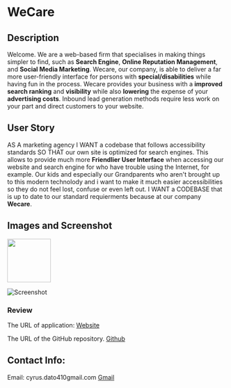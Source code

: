 # WeCare

## Description 
Welcome. We are a web-based firm that specialises in making things simpler to find, such as **Search Engine**, **Online Reputation Management**, and **Social Media Marketing**. Wecare, our company, is able to deliver a far more user-friendly interface for persons with **special/disabilities** while having fun in the process. Wecare provides your business with a **improved search ranking** and **visibility** while also **lowering** the expense of your **advertising costs**. Inbound lead generation methods require less work on your part and direct customers to your website.


## User Story
AS A marketing agency
I WANT a codebase that follows accessibility standards
SO THAT our own site is optimized for search engines. This allows to provide much more **Friendlier User Interface** when accessing our website and search engine for who have trouble using the Internet, for example. Our kids and especially our Grandparents who aren't brought up to this modern technolody and i want to make it much easier accessibilities so they do not feel lost, confuse or even left out. I WANT a CODEBASE that is up to date to our standard requierments because at our company **Wecare**.  

## Images and Screenshot
<img src="C:\Users\saiikkoo\Desktop\BootcampWk2\02-Homework\Develop\assets\images\image_1.png" width="100">

![Screenshot](C:\Users\saiikkoo\Desktop\BootcampWk2\02-Homework\Develop\assets\images\WecareForYou.jpg) 



### Review

The URL of application: [Website](https://saiiikooo.github.io/WeCare-For-You/)

The URL of the GitHub repository. [Github](https://github.com/saiiikooo)

## Contact Info: 

Email: cyrus.dato410gmail.com [Gmail](https://mail.google.com/mail/u/0/?tab=rm&ogbl#inbox?compose=new)